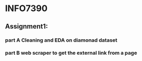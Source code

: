 # INFO7390
## Assignment1:
  ### part A Cleaning and EDA on diamonad dataset
  ### part B web scraper to get the external link from a page
  

